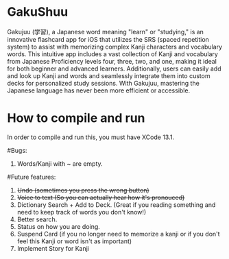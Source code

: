 # GakuShuu

Gakujuu (学習), a Japanese word meaning "learn" or "studying," is an innovative flashcard app for iOS that utilizes the SRS (spaced repetition system) to assist with memorizing complex Kanji characters and vocabulary words. This intuitive app includes a vast collection of Kanji and vocabulary from Japanese Proficiency levels four, three, two, and one, making it ideal for both beginner and advanced learners. Additionally, users can easily add and look up Kanji and words and seamlessly integrate them into custom decks for personalized study sessions. With Gakujuu, mastering the Japanese language has never been more efficient or accessible.


# How to compile and run

In order to compile and run this, you must have XCode 13.1.


#Bugs:

1. Words/Kanji with ~ are empty.

#Future features:

1. ~~Undo (sometimes you press the wrong button)~~
2. ~~Voice to text (So you can actually hear how it's pronouced)~~
3. Dictionary Search + Add to Deck. (Great if you reading something and need to keep track of words you don't know!)
4. Better search.
5. Status on how you are doing.
6. Suspend Card (if you no longer need to memorize a kanji or if you don't feel this Kanji or word isn't as important)
7. Implement Story for Kanji
